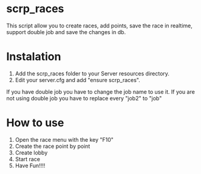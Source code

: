 # scrp_races
This script allow you to create races, add points, save the race in realtime, support double job and save the changes in db.

# Instalation
1. Add the scrp_races folder to your Server resources directory.
2. Edit your server.cfg and add "ensure scrp_races".

If you have double job you have to change the job name to use it.
If you are not using double job you have to replace every "job2" to "job"

# How to use
1. Open the race menu with the key "F10"
2. Create the race point by point
3. Create lobby
4. Start race
5. Have Fun!!!!
